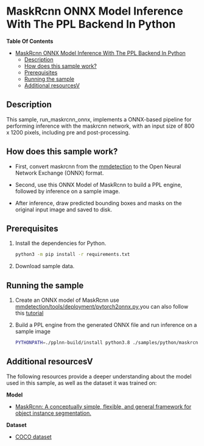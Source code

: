 # MaskRcnn ONNX Model Inference With The PPL Backend In Python

**Table Of Contents**

- [MaskRcnn ONNX Model Inference With The PPL Backend In Python](#maskrcnn-onnx-model-inference-with-the-ppl-backend-in-python)
  - [Description](#description)
  - [How does this sample work?](#how-does-this-sample-work)
  - [Prerequisites](#prerequisites)
  - [Running the sample](#running-the-sample)
  - [Additional resourcesV](#additional-resourcesv)

## Description

This sample, run_maskrcnn_onnx, implements a ONNX-based pipeline for performing inference with the maskrcnn network, with an input size of 800 x 1200 pixels, including pre and post-processing. 

## How does this sample work?

- First, convert maskrcnn from the [mmdetection](https://github.com/open-mmlab/mmdetection) to the Open Neural Network Exchange (ONNX) format.

- Second, use this ONNX Model of MaskRcnn to build a PPL engine, followed by inference on a sample image. 

- After inference, draw predicted bounding boxes and masks on the original input image and saved to disk.

## Prerequisites

1. Install the dependencies for Python.

    ```sh
    python3 -m pip install -r requirements.txt
    ```

2. Download sample data.

## Running the sample

1. Create an ONNX model of MaskRcnn use [mmdetection/tools/deployment/pytorch2onnx.py](https://github.com/open-mmlab/mmdetection/blob/master/docs/tutorials/pytorch2onnx.md),you can also follow this [tutorial](https://github.com/openppl-public/ppl.nn/blob/master/docs/en/model-convert-guide.md)

2. Build a PPL engine from the generated ONNX file and run inference on a sample image

    ```sh
    PYTHONPATH=./pplnn-build/install python3.8 ./samples/python/maskrcnn_onnx/run_maskrcnn_onnx.py -i tests/testdata/cat0.png -o cat0.jpg -m mask_rcnn.onnx
    ```

## Additional resourcesV

The following resources provide a deeper understanding about the model used in this sample, as well as the dataset it was trained on:

**Model**
- [MaskRcnn: A conceptually simple, flexible, and general framework for object instance segmentation.](https://arxiv.org/abs/1703.06870)

**Dataset**
- [COCO dataset](http://cocodataset.org/#home)

